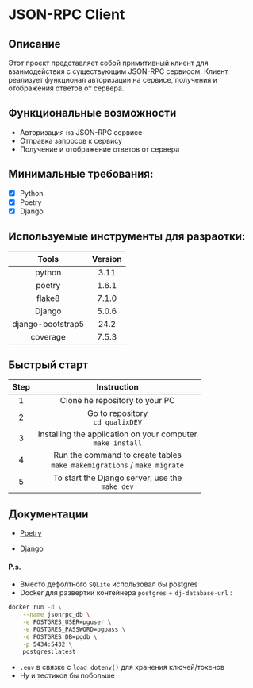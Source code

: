 # JSON-RPC Client

## Описание

Этот проект представляет собой примитивный клиент для взаимодействия с существующим JSON-RPC сервисом. Клиент реализует
функционал авторизации на сервисе, получения и отображения ответов от сервера.

## Функциональные возможности

- Авторизация на JSON-RPC сервисе
- Отправка запросов к сервису
- Получение и отображение ответов от сервера

## Минимальные требования:

- [x] Python
- [x] Poetry
- [x] Django

## Используемые инструменты для разраотки:

|       Tools       | Version |
|:-----------------:|:-------:|
|      python       |  3.11   |
|      poetry       |  1.6.1  |
|      flake8       |  7.1.0  |
|      Django       |  5.0.6  |
| django-bootstrap5 |  24.2   |
|     coverage      |  7.5.3  |

## Быстрый старт

| Step |                                 Instruction                                  |
|:----:|:----------------------------------------------------------------------------:|
|  1   |                        Clone he repository to your PC                        |
|  2   |                     Go to repository<br/>`cd qualixDEV`                      |
|  3   |        Installing the application on your computer<br/>`make install`        | 
|  4   | Run the command to create tables<br/>`make makemigrations` /  `make migrate` | 
|  5   |              To start the Django server, use the<br/>`make dev`              |


## Документации

- [Poetry](https://python-poetry.org)

- [Django](https://www.djangoproject.com/)


#### P.s.

- Вместо дефолтного `SQLite` использовал бы postgres
- Docker для развертки контейнера `postgres` + `dj-database-url` :
```sh
docker run -d \
    --name jsonrpc_db \
    -e POSTGRES_USER=pguser \
    -e POSTGRES_PASSWORD=pgpass \
    -e POSTGRES_DB=pgdb \
    -p 5434:5432 \
    postgres:latest

```
- `.env` в связке с `load_dotenv()` для хранения ключей/токенов 
- Ну и тестиков бы побольше